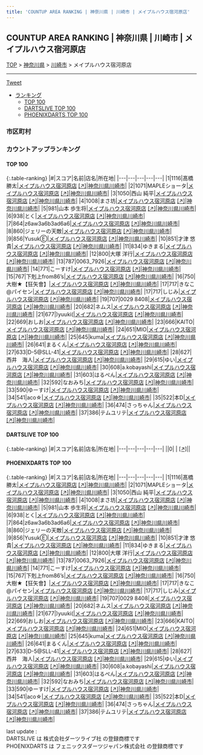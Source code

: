 ```yaml
---
title: 'COUNTUP AREA RANKING | 神奈川県 | 川崎市 | メイプルハウス宿河原店'
---
```

## COUNTUP AREA RANKING | 神奈川県 | 川崎市 | メイプルハウス宿河原店

[TOP](/darts/rank/) > [神奈川県](/darts/rank/神奈川県/) > [川崎市](/darts/rank/神奈川県/川崎市/) > メイプルハウス宿河原店

___

<a href="https://twitter.com/share?ref_src=twsrc%5Etfw" data-text="COUNTUP AREA RANKING | 神奈川県川崎市メイプルハウス宿河原店" class="twitter-share-button" data-hashtags="DARTSLIVE,PHOENIXDARTS,darts,ダーツ" data-show-count="false">Tweet</a>

* [ランキング](#カウントアップランキング)
    * [TOP 100](#top-100)
    * [DARTSLIVE TOP 100](#dartslive-top-100)
    * [PHOENIXDARTS TOP 100](#phoenixdarts-top-100)

### 市区町村

<ul>

</ul>

### カウントアップランキング

#### TOP 100



{:.table-ranking}
|#|スコア|名前|店名|所在地|
|---|---|---|---|---|
|1|1116|<span class="rank-name-pd"><span class="pro-icon-pd"></span>髙橋 勝太</span>|<a href="/darts/rank/shops/52770.html">メイプルハウス宿河原店</a> <a href="https://vs.phoenixdarts.com/jp/shop/shopDetailInfo/s_52770?s_seq=52770">[↗]</a>|<a href="/darts/rank/神奈川県/川崎市">神奈川県川崎市</a>|
|2|1071|<span class="rank-name-pd">MAPLEショータ</span>|<a href="/darts/rank/shops/52770.html">メイプルハウス宿河原店</a> <a href="https://vs.phoenixdarts.com/jp/shop/shopDetailInfo/s_52770?s_seq=52770">[↗]</a>|<a href="/darts/rank/神奈川県/川崎市">神奈川県川崎市</a>|
|3|1050|<span class="rank-name-pd">西山 純平</span>|<a href="/darts/rank/shops/52770.html">メイプルハウス宿河原店</a> <a href="https://vs.phoenixdarts.com/jp/shop/shopDetailInfo/s_52770?s_seq=52770">[↗]</a>|<a href="/darts/rank/神奈川県/川崎市">神奈川県川崎市</a>|
|4|1008|<span class="rank-name-pd">まさ坊</span>|<a href="/darts/rank/shops/52770.html">メイプルハウス宿河原店</a> <a href="https://vs.phoenixdarts.com/jp/shop/shopDetailInfo/s_52770?s_seq=52770">[↗]</a>|<a href="/darts/rank/神奈川県/川崎市">神奈川県川崎市</a>|
|5|981|<span class="rank-name-pd">山本 歩生将</span>|<a href="/darts/rank/shops/52770.html">メイプルハウス宿河原店</a> <a href="https://vs.phoenixdarts.com/jp/shop/shopDetailInfo/s_52770?s_seq=52770">[↗]</a>|<a href="/darts/rank/神奈川県/川崎市">神奈川県川崎市</a>|
|6|938|<span class="rank-name-pd">とく</span>|<a href="/darts/rank/shops/52770.html">メイプルハウス宿河原店</a> <a href="https://vs.phoenixdarts.com/jp/shop/shopDetailInfo/s_52770?s_seq=52770">[↗]</a>|<a href="/darts/rank/神奈川県/川崎市">神奈川県川崎市</a>|
|7|864|<span class="rank-name-pd">z6aw3a6b3ad6a6</span>|<a href="/darts/rank/shops/52770.html">メイプルハウス宿河原店</a> <a href="https://vs.phoenixdarts.com/jp/shop/shopDetailInfo/s_52770?s_seq=52770">[↗]</a>|<a href="/darts/rank/神奈川県/川崎市">神奈川県川崎市</a>|
|8|860|<span class="rank-name-pd">ジェリーの天敵</span>|<a href="/darts/rank/shops/52770.html">メイプルハウス宿河原店</a> <a href="https://vs.phoenixdarts.com/jp/shop/shopDetailInfo/s_52770?s_seq=52770">[↗]</a>|<a href="/darts/rank/神奈川県/川崎市">神奈川県川崎市</a>|
|9|856|<span class="rank-name-pd">YusukⒺ</span>|<a href="/darts/rank/shops/52770.html">メイプルハウス宿河原店</a> <a href="https://vs.phoenixdarts.com/jp/shop/shopDetailInfo/s_52770?s_seq=52770">[↗]</a>|<a href="/darts/rank/神奈川県/川崎市">神奈川県川崎市</a>|
|10|851|<span class="rank-name-pd"><span class="pro-icon-pd"></span>才津 悠貴</span>|<a href="/darts/rank/shops/52770.html">メイプルハウス宿河原店</a> <a href="https://vs.phoenixdarts.com/jp/shop/shopDetailInfo/s_52770?s_seq=52770">[↗]</a>|<a href="/darts/rank/神奈川県/川崎市">神奈川県川崎市</a>|
|11|834|<span class="rank-name-pd">ゆきまる</span>|<a href="/darts/rank/shops/52770.html">メイプルハウス宿河原店</a> <a href="https://vs.phoenixdarts.com/jp/shop/shopDetailInfo/s_52770?s_seq=52770">[↗]</a>|<a href="/darts/rank/神奈川県/川崎市">神奈川県川崎市</a>|
|12|800|<span class="rank-name-pd"><span class="pro-icon-pd"></span>大塚 洋行</span>|<a href="/darts/rank/shops/52770.html">メイプルハウス宿河原店</a> <a href="https://vs.phoenixdarts.com/jp/shop/shopDetailInfo/s_52770?s_seq=52770">[↗]</a>|<a href="/darts/rank/神奈川県/川崎市">神奈川県川崎市</a>|
|13|787|<span class="rank-name-pd">0063_7926</span>|<a href="/darts/rank/shops/52770.html">メイプルハウス宿河原店</a> <a href="https://vs.phoenixdarts.com/jp/shop/shopDetailInfo/s_52770?s_seq=52770">[↗]</a>|<a href="/darts/rank/神奈川県/川崎市">神奈川県川崎市</a>|
|14|771|<span class="rank-name-pd">こーすけ</span>|<a href="/darts/rank/shops/52770.html">メイプルハウス宿河原店</a> <a href="https://vs.phoenixdarts.com/jp/shop/shopDetailInfo/s_52770?s_seq=52770">[↗]</a>|<a href="/darts/rank/神奈川県/川崎市">神奈川県川崎市</a>|
|15|767|<span class="rank-name-pd">下剋上from86’s</span>|<a href="/darts/rank/shops/52770.html">メイプルハウス宿河原店</a> <a href="https://vs.phoenixdarts.com/jp/shop/shopDetailInfo/s_52770?s_seq=52770">[↗]</a>|<a href="/darts/rank/神奈川県/川崎市">神奈川県川崎市</a>|
|16|750|<span class="rank-name-pd">大樹★【狂矢會】</span>|<a href="/darts/rank/shops/52770.html">メイプルハウス宿河原店</a> <a href="https://vs.phoenixdarts.com/jp/shop/shopDetailInfo/s_52770?s_seq=52770">[↗]</a>|<a href="/darts/rank/神奈川県/川崎市">神奈川県川崎市</a>|
|17|717|<span class="rank-name-pd">きなこ@パイセン</span>|<a href="/darts/rank/shops/52770.html">メイプルハウス宿河原店</a> <a href="https://vs.phoenixdarts.com/jp/shop/shopDetailInfo/s_52770?s_seq=52770">[↗]</a>|<a href="/darts/rank/神奈川県/川崎市">神奈川県川崎市</a>|
|17|717|<span class="rank-name-pd">しじみ</span>|<a href="/darts/rank/shops/52770.html">メイプルハウス宿河原店</a> <a href="https://vs.phoenixdarts.com/jp/shop/shopDetailInfo/s_52770?s_seq=52770">[↗]</a>|<a href="/darts/rank/神奈川県/川崎市">神奈川県川崎市</a>|
|19|707|<span class="rank-name-pd">0029 8408</span>|<a href="/darts/rank/shops/52770.html">メイプルハウス宿河原店</a> <a href="https://vs.phoenixdarts.com/jp/shop/shopDetailInfo/s_52770?s_seq=52770">[↗]</a>|<a href="/darts/rank/神奈川県/川崎市">神奈川県川崎市</a>|
|20|682|<span class="rank-name-pd">ネムス</span>|<a href="/darts/rank/shops/52770.html">メイプルハウス宿河原店</a> <a href="https://vs.phoenixdarts.com/jp/shop/shopDetailInfo/s_52770?s_seq=52770">[↗]</a>|<a href="/darts/rank/神奈川県/川崎市">神奈川県川崎市</a>|
|21|677|<span class="rank-name-pd">)yuuki(</span>|<a href="/darts/rank/shops/52770.html">メイプルハウス宿河原店</a> <a href="https://vs.phoenixdarts.com/jp/shop/shopDetailInfo/s_52770?s_seq=52770">[↗]</a>|<a href="/darts/rank/神奈川県/川崎市">神奈川県川崎市</a>|
|22|669|<span class="rank-name-pd">おしお</span>|<a href="/darts/rank/shops/52770.html">メイプルハウス宿河原店</a> <a href="https://vs.phoenixdarts.com/jp/shop/shopDetailInfo/s_52770?s_seq=52770">[↗]</a>|<a href="/darts/rank/神奈川県/川崎市">神奈川県川崎市</a>|
|23|666|<span class="rank-name-pd">KAITO</span>|<a href="/darts/rank/shops/52770.html">メイプルハウス宿河原店</a> <a href="https://vs.phoenixdarts.com/jp/shop/shopDetailInfo/s_52770?s_seq=52770">[↗]</a>|<a href="/darts/rank/神奈川県/川崎市">神奈川県川崎市</a>|
|24|651|<span class="rank-name-pd">MIO</span>|<a href="/darts/rank/shops/52770.html">メイプルハウス宿河原店</a> <a href="https://vs.phoenixdarts.com/jp/shop/shopDetailInfo/s_52770?s_seq=52770">[↗]</a>|<a href="/darts/rank/神奈川県/川崎市">神奈川県川崎市</a>|
|25|645|<span class="rank-name-pd">kuma</span>|<a href="/darts/rank/shops/52770.html">メイプルハウス宿河原店</a> <a href="https://vs.phoenixdarts.com/jp/shop/shopDetailInfo/s_52770?s_seq=52770">[↗]</a>|<a href="/darts/rank/神奈川県/川崎市">神奈川県川崎市</a>|
|26|641|<span class="rank-name-pd">まるくん</span>|<a href="/darts/rank/shops/52770.html">メイプルハウス宿河原店</a> <a href="https://vs.phoenixdarts.com/jp/shop/shopDetailInfo/s_52770?s_seq=52770">[↗]</a>|<a href="/darts/rank/神奈川県/川崎市">神奈川県川崎市</a>|
|27|633|<span class="rank-name-pd">D-5@SLL-41</span>|<a href="/darts/rank/shops/52770.html">メイプルハウス宿河原店</a> <a href="https://vs.phoenixdarts.com/jp/shop/shopDetailInfo/s_52770?s_seq=52770">[↗]</a>|<a href="/darts/rank/神奈川県/川崎市">神奈川県川崎市</a>|
|28|627|<span class="rank-name-pd">西井　海人</span>|<a href="/darts/rank/shops/52770.html">メイプルハウス宿河原店</a> <a href="https://vs.phoenixdarts.com/jp/shop/shopDetailInfo/s_52770?s_seq=52770">[↗]</a>|<a href="/darts/rank/神奈川県/川崎市">神奈川県川崎市</a>|
|29|615|<span class="rank-name-pd">ゆい</span>|<a href="/darts/rank/shops/52770.html">メイプルハウス宿河原店</a> <a href="https://vs.phoenixdarts.com/jp/shop/shopDetailInfo/s_52770?s_seq=52770">[↗]</a>|<a href="/darts/rank/神奈川県/川崎市">神奈川県川崎市</a>|
|30|608|<span class="rank-name-pd">a.kobayashi</span>|<a href="/darts/rank/shops/52770.html">メイプルハウス宿河原店</a> <a href="https://vs.phoenixdarts.com/jp/shop/shopDetailInfo/s_52770?s_seq=52770">[↗]</a>|<a href="/darts/rank/神奈川県/川崎市">神奈川県川崎市</a>|
|31|603|<span class="rank-name-pd">はるぺん</span>|<a href="/darts/rank/shops/52770.html">メイプルハウス宿河原店</a> <a href="https://vs.phoenixdarts.com/jp/shop/shopDetailInfo/s_52770?s_seq=52770">[↗]</a>|<a href="/darts/rank/神奈川県/川崎市">神奈川県川崎市</a>|
|32|592|<span class="rank-name-pd">なおみち</span>|<a href="/darts/rank/shops/52770.html">メイプルハウス宿河原店</a> <a href="https://vs.phoenixdarts.com/jp/shop/shopDetailInfo/s_52770?s_seq=52770">[↗]</a>|<a href="/darts/rank/神奈川県/川崎市">神奈川県川崎市</a>|
|33|590|<span class="rank-name-pd">ゆーすけ</span>|<a href="/darts/rank/shops/52770.html">メイプルハウス宿河原店</a> <a href="https://vs.phoenixdarts.com/jp/shop/shopDetailInfo/s_52770?s_seq=52770">[↗]</a>|<a href="/darts/rank/神奈川県/川崎市">神奈川県川崎市</a>|
|34|541|<span class="rank-name-pd">aco☆</span>|<a href="/darts/rank/shops/52770.html">メイプルハウス宿河原店</a> <a href="https://vs.phoenixdarts.com/jp/shop/shopDetailInfo/s_52770?s_seq=52770">[↗]</a>|<a href="/darts/rank/神奈川県/川崎市">神奈川県川崎市</a>|
|35|522|<span class="rank-name-pd">本D</span>|<a href="/darts/rank/shops/52770.html">メイプルハウス宿河原店</a> <a href="https://vs.phoenixdarts.com/jp/shop/shopDetailInfo/s_52770?s_seq=52770">[↗]</a>|<a href="/darts/rank/神奈川県/川崎市">神奈川県川崎市</a>|
|36|474|<span class="rank-name-pd">さっちゃん</span>|<a href="/darts/rank/shops/52770.html">メイプルハウス宿河原店</a> <a href="https://vs.phoenixdarts.com/jp/shop/shopDetailInfo/s_52770?s_seq=52770">[↗]</a>|<a href="/darts/rank/神奈川県/川崎市">神奈川県川崎市</a>|
|37|386|<span class="rank-name-pd">テムユリテ</span>|<a href="/darts/rank/shops/52770.html">メイプルハウス宿河原店</a> <a href="https://vs.phoenixdarts.com/jp/shop/shopDetailInfo/s_52770?s_seq=52770">[↗]</a>|<a href="/darts/rank/神奈川県/川崎市">神奈川県川崎市</a>|


#### DARTSLIVE TOP 100



{:.table-ranking}
|#|スコア|名前|店名|所在地|
|---|---|---|---|---|
||0|<span class="rank-name-dl"> </span>|<a href="/darts/rank/shops/.html"></a> <a href="">[↗]</a>|<a href="/darts/rank//"></a>|


#### PHOENIXDARTS TOP 100



{:.table-ranking}
|#|スコア|名前|店名|所在地|
|---|---|---|---|---|
|1|1116|<span class="rank-name-pd"><span class="pro-icon-pd"></span>髙橋 勝太</span>|<a href="/darts/rank/shops/52770.html">メイプルハウス宿河原店</a> <a href="https://vs.phoenixdarts.com/jp/shop/shopDetailInfo/s_52770?s_seq=52770">[↗]</a>|<a href="/darts/rank/神奈川県/川崎市">神奈川県川崎市</a>|
|2|1071|<span class="rank-name-pd">MAPLEショータ</span>|<a href="/darts/rank/shops/52770.html">メイプルハウス宿河原店</a> <a href="https://vs.phoenixdarts.com/jp/shop/shopDetailInfo/s_52770?s_seq=52770">[↗]</a>|<a href="/darts/rank/神奈川県/川崎市">神奈川県川崎市</a>|
|3|1050|<span class="rank-name-pd">西山 純平</span>|<a href="/darts/rank/shops/52770.html">メイプルハウス宿河原店</a> <a href="https://vs.phoenixdarts.com/jp/shop/shopDetailInfo/s_52770?s_seq=52770">[↗]</a>|<a href="/darts/rank/神奈川県/川崎市">神奈川県川崎市</a>|
|4|1008|<span class="rank-name-pd">まさ坊</span>|<a href="/darts/rank/shops/52770.html">メイプルハウス宿河原店</a> <a href="https://vs.phoenixdarts.com/jp/shop/shopDetailInfo/s_52770?s_seq=52770">[↗]</a>|<a href="/darts/rank/神奈川県/川崎市">神奈川県川崎市</a>|
|5|981|<span class="rank-name-pd">山本 歩生将</span>|<a href="/darts/rank/shops/52770.html">メイプルハウス宿河原店</a> <a href="https://vs.phoenixdarts.com/jp/shop/shopDetailInfo/s_52770?s_seq=52770">[↗]</a>|<a href="/darts/rank/神奈川県/川崎市">神奈川県川崎市</a>|
|6|938|<span class="rank-name-pd">とく</span>|<a href="/darts/rank/shops/52770.html">メイプルハウス宿河原店</a> <a href="https://vs.phoenixdarts.com/jp/shop/shopDetailInfo/s_52770?s_seq=52770">[↗]</a>|<a href="/darts/rank/神奈川県/川崎市">神奈川県川崎市</a>|
|7|864|<span class="rank-name-pd">z6aw3a6b3ad6a6</span>|<a href="/darts/rank/shops/52770.html">メイプルハウス宿河原店</a> <a href="https://vs.phoenixdarts.com/jp/shop/shopDetailInfo/s_52770?s_seq=52770">[↗]</a>|<a href="/darts/rank/神奈川県/川崎市">神奈川県川崎市</a>|
|8|860|<span class="rank-name-pd">ジェリーの天敵</span>|<a href="/darts/rank/shops/52770.html">メイプルハウス宿河原店</a> <a href="https://vs.phoenixdarts.com/jp/shop/shopDetailInfo/s_52770?s_seq=52770">[↗]</a>|<a href="/darts/rank/神奈川県/川崎市">神奈川県川崎市</a>|
|9|856|<span class="rank-name-pd">YusukⒺ</span>|<a href="/darts/rank/shops/52770.html">メイプルハウス宿河原店</a> <a href="https://vs.phoenixdarts.com/jp/shop/shopDetailInfo/s_52770?s_seq=52770">[↗]</a>|<a href="/darts/rank/神奈川県/川崎市">神奈川県川崎市</a>|
|10|851|<span class="rank-name-pd"><span class="pro-icon-pd"></span>才津 悠貴</span>|<a href="/darts/rank/shops/52770.html">メイプルハウス宿河原店</a> <a href="https://vs.phoenixdarts.com/jp/shop/shopDetailInfo/s_52770?s_seq=52770">[↗]</a>|<a href="/darts/rank/神奈川県/川崎市">神奈川県川崎市</a>|
|11|834|<span class="rank-name-pd">ゆきまる</span>|<a href="/darts/rank/shops/52770.html">メイプルハウス宿河原店</a> <a href="https://vs.phoenixdarts.com/jp/shop/shopDetailInfo/s_52770?s_seq=52770">[↗]</a>|<a href="/darts/rank/神奈川県/川崎市">神奈川県川崎市</a>|
|12|800|<span class="rank-name-pd"><span class="pro-icon-pd"></span>大塚 洋行</span>|<a href="/darts/rank/shops/52770.html">メイプルハウス宿河原店</a> <a href="https://vs.phoenixdarts.com/jp/shop/shopDetailInfo/s_52770?s_seq=52770">[↗]</a>|<a href="/darts/rank/神奈川県/川崎市">神奈川県川崎市</a>|
|13|787|<span class="rank-name-pd">0063_7926</span>|<a href="/darts/rank/shops/52770.html">メイプルハウス宿河原店</a> <a href="https://vs.phoenixdarts.com/jp/shop/shopDetailInfo/s_52770?s_seq=52770">[↗]</a>|<a href="/darts/rank/神奈川県/川崎市">神奈川県川崎市</a>|
|14|771|<span class="rank-name-pd">こーすけ</span>|<a href="/darts/rank/shops/52770.html">メイプルハウス宿河原店</a> <a href="https://vs.phoenixdarts.com/jp/shop/shopDetailInfo/s_52770?s_seq=52770">[↗]</a>|<a href="/darts/rank/神奈川県/川崎市">神奈川県川崎市</a>|
|15|767|<span class="rank-name-pd">下剋上from86’s</span>|<a href="/darts/rank/shops/52770.html">メイプルハウス宿河原店</a> <a href="https://vs.phoenixdarts.com/jp/shop/shopDetailInfo/s_52770?s_seq=52770">[↗]</a>|<a href="/darts/rank/神奈川県/川崎市">神奈川県川崎市</a>|
|16|750|<span class="rank-name-pd">大樹★【狂矢會】</span>|<a href="/darts/rank/shops/52770.html">メイプルハウス宿河原店</a> <a href="https://vs.phoenixdarts.com/jp/shop/shopDetailInfo/s_52770?s_seq=52770">[↗]</a>|<a href="/darts/rank/神奈川県/川崎市">神奈川県川崎市</a>|
|17|717|<span class="rank-name-pd">きなこ@パイセン</span>|<a href="/darts/rank/shops/52770.html">メイプルハウス宿河原店</a> <a href="https://vs.phoenixdarts.com/jp/shop/shopDetailInfo/s_52770?s_seq=52770">[↗]</a>|<a href="/darts/rank/神奈川県/川崎市">神奈川県川崎市</a>|
|17|717|<span class="rank-name-pd">しじみ</span>|<a href="/darts/rank/shops/52770.html">メイプルハウス宿河原店</a> <a href="https://vs.phoenixdarts.com/jp/shop/shopDetailInfo/s_52770?s_seq=52770">[↗]</a>|<a href="/darts/rank/神奈川県/川崎市">神奈川県川崎市</a>|
|19|707|<span class="rank-name-pd">0029 8408</span>|<a href="/darts/rank/shops/52770.html">メイプルハウス宿河原店</a> <a href="https://vs.phoenixdarts.com/jp/shop/shopDetailInfo/s_52770?s_seq=52770">[↗]</a>|<a href="/darts/rank/神奈川県/川崎市">神奈川県川崎市</a>|
|20|682|<span class="rank-name-pd">ネムス</span>|<a href="/darts/rank/shops/52770.html">メイプルハウス宿河原店</a> <a href="https://vs.phoenixdarts.com/jp/shop/shopDetailInfo/s_52770?s_seq=52770">[↗]</a>|<a href="/darts/rank/神奈川県/川崎市">神奈川県川崎市</a>|
|21|677|<span class="rank-name-pd">)yuuki(</span>|<a href="/darts/rank/shops/52770.html">メイプルハウス宿河原店</a> <a href="https://vs.phoenixdarts.com/jp/shop/shopDetailInfo/s_52770?s_seq=52770">[↗]</a>|<a href="/darts/rank/神奈川県/川崎市">神奈川県川崎市</a>|
|22|669|<span class="rank-name-pd">おしお</span>|<a href="/darts/rank/shops/52770.html">メイプルハウス宿河原店</a> <a href="https://vs.phoenixdarts.com/jp/shop/shopDetailInfo/s_52770?s_seq=52770">[↗]</a>|<a href="/darts/rank/神奈川県/川崎市">神奈川県川崎市</a>|
|23|666|<span class="rank-name-pd">KAITO</span>|<a href="/darts/rank/shops/52770.html">メイプルハウス宿河原店</a> <a href="https://vs.phoenixdarts.com/jp/shop/shopDetailInfo/s_52770?s_seq=52770">[↗]</a>|<a href="/darts/rank/神奈川県/川崎市">神奈川県川崎市</a>|
|24|651|<span class="rank-name-pd">MIO</span>|<a href="/darts/rank/shops/52770.html">メイプルハウス宿河原店</a> <a href="https://vs.phoenixdarts.com/jp/shop/shopDetailInfo/s_52770?s_seq=52770">[↗]</a>|<a href="/darts/rank/神奈川県/川崎市">神奈川県川崎市</a>|
|25|645|<span class="rank-name-pd">kuma</span>|<a href="/darts/rank/shops/52770.html">メイプルハウス宿河原店</a> <a href="https://vs.phoenixdarts.com/jp/shop/shopDetailInfo/s_52770?s_seq=52770">[↗]</a>|<a href="/darts/rank/神奈川県/川崎市">神奈川県川崎市</a>|
|26|641|<span class="rank-name-pd">まるくん</span>|<a href="/darts/rank/shops/52770.html">メイプルハウス宿河原店</a> <a href="https://vs.phoenixdarts.com/jp/shop/shopDetailInfo/s_52770?s_seq=52770">[↗]</a>|<a href="/darts/rank/神奈川県/川崎市">神奈川県川崎市</a>|
|27|633|<span class="rank-name-pd">D-5@SLL-41</span>|<a href="/darts/rank/shops/52770.html">メイプルハウス宿河原店</a> <a href="https://vs.phoenixdarts.com/jp/shop/shopDetailInfo/s_52770?s_seq=52770">[↗]</a>|<a href="/darts/rank/神奈川県/川崎市">神奈川県川崎市</a>|
|28|627|<span class="rank-name-pd">西井　海人</span>|<a href="/darts/rank/shops/52770.html">メイプルハウス宿河原店</a> <a href="https://vs.phoenixdarts.com/jp/shop/shopDetailInfo/s_52770?s_seq=52770">[↗]</a>|<a href="/darts/rank/神奈川県/川崎市">神奈川県川崎市</a>|
|29|615|<span class="rank-name-pd">ゆい</span>|<a href="/darts/rank/shops/52770.html">メイプルハウス宿河原店</a> <a href="https://vs.phoenixdarts.com/jp/shop/shopDetailInfo/s_52770?s_seq=52770">[↗]</a>|<a href="/darts/rank/神奈川県/川崎市">神奈川県川崎市</a>|
|30|608|<span class="rank-name-pd">a.kobayashi</span>|<a href="/darts/rank/shops/52770.html">メイプルハウス宿河原店</a> <a href="https://vs.phoenixdarts.com/jp/shop/shopDetailInfo/s_52770?s_seq=52770">[↗]</a>|<a href="/darts/rank/神奈川県/川崎市">神奈川県川崎市</a>|
|31|603|<span class="rank-name-pd">はるぺん</span>|<a href="/darts/rank/shops/52770.html">メイプルハウス宿河原店</a> <a href="https://vs.phoenixdarts.com/jp/shop/shopDetailInfo/s_52770?s_seq=52770">[↗]</a>|<a href="/darts/rank/神奈川県/川崎市">神奈川県川崎市</a>|
|32|592|<span class="rank-name-pd">なおみち</span>|<a href="/darts/rank/shops/52770.html">メイプルハウス宿河原店</a> <a href="https://vs.phoenixdarts.com/jp/shop/shopDetailInfo/s_52770?s_seq=52770">[↗]</a>|<a href="/darts/rank/神奈川県/川崎市">神奈川県川崎市</a>|
|33|590|<span class="rank-name-pd">ゆーすけ</span>|<a href="/darts/rank/shops/52770.html">メイプルハウス宿河原店</a> <a href="https://vs.phoenixdarts.com/jp/shop/shopDetailInfo/s_52770?s_seq=52770">[↗]</a>|<a href="/darts/rank/神奈川県/川崎市">神奈川県川崎市</a>|
|34|541|<span class="rank-name-pd">aco☆</span>|<a href="/darts/rank/shops/52770.html">メイプルハウス宿河原店</a> <a href="https://vs.phoenixdarts.com/jp/shop/shopDetailInfo/s_52770?s_seq=52770">[↗]</a>|<a href="/darts/rank/神奈川県/川崎市">神奈川県川崎市</a>|
|35|522|<span class="rank-name-pd">本D</span>|<a href="/darts/rank/shops/52770.html">メイプルハウス宿河原店</a> <a href="https://vs.phoenixdarts.com/jp/shop/shopDetailInfo/s_52770?s_seq=52770">[↗]</a>|<a href="/darts/rank/神奈川県/川崎市">神奈川県川崎市</a>|
|36|474|<span class="rank-name-pd">さっちゃん</span>|<a href="/darts/rank/shops/52770.html">メイプルハウス宿河原店</a> <a href="https://vs.phoenixdarts.com/jp/shop/shopDetailInfo/s_52770?s_seq=52770">[↗]</a>|<a href="/darts/rank/神奈川県/川崎市">神奈川県川崎市</a>|
|37|386|<span class="rank-name-pd">テムユリテ</span>|<a href="/darts/rank/shops/52770.html">メイプルハウス宿河原店</a> <a href="https://vs.phoenixdarts.com/jp/shop/shopDetailInfo/s_52770?s_seq=52770">[↗]</a>|<a href="/darts/rank/神奈川県/川崎市">神奈川県川崎市</a>|


<div class="footer border-top border-gray-light mt-5 pt-3 text-right text-gray">
    last update : <span style="font-weight: italic" id="foot_last_modified"></span><br />
    DARTSLIVE は 株式会社ダーツライブ社 の登録商標です<br />
    PHOENIXDARTS は フェニックスダーツジャパン株式会社 の登録商標です<br />
</div>

<script src="https://cdnjs.cloudflare.com/ajax/libs/jquery.tablesorter/2.31.3/js/jquery.tablesorter.min.js" integrity="sha512-qzgd5cYSZcosqpzpn7zF2ZId8f/8CHmFKZ8j7mU4OUXTNRd5g+ZHBPsgKEwoqxCtdQvExE5LprwwPAgoicguNg==" crossorigin="anonymous" referrerpolicy="no-referrer"></script>
<link rel="stylesheet" href="https://cdnjs.cloudflare.com/ajax/libs/jquery.tablesorter/2.31.3/css/theme.default.min.css" integrity="sha512-wghhOJkjQX0Lh3NSWvNKeZ0ZpNn+SPVXX1Qyc9OCaogADktxrBiBdKGDoqVUOyhStvMBmJQ8ZdMHiR3wuEq8+w==" crossorigin="anonymous" referrerpolicy="no-referrer" />
<script>
$(function() {
    $(".table-ranking").tablesorter({sortList:[[0, 0]]});
    $("#foot_last_modified").text(formatDate(new Date(document.lastModified), 'yyyy-MM-dd HH:mm:ss'));
});
</script>

<script async src="https://platform.twitter.com/widgets.js" charset="utf-8"></script>
